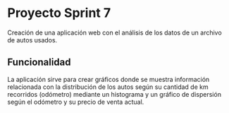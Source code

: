 # Proyecto Sprint 7
Creación de una aplicación web con el análisis de los datos de un archivo de autos usados.

## Funcionalidad
La aplicación sirve para crear gráficos donde se muestra información relacionada con la distribución de los autos según su cantidad de km recorridos (odómetro) mediante un histograma y un gráfico de dispersión según el odómetro y su precio de venta actual.